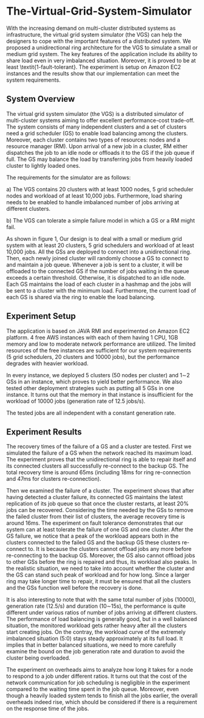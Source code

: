 # The-Virtual-Grid-System-Simulator
With the increasing demand on multi-cluster distributed systems as infrastructure, the virtual grid system simulator (the VGS) can help the designers to cope with the important features of a distributed system. We proposed a unidirectional ring architecture for the VGS to simulate a small or medium grid system. The key features of the application include its ability to share load even in very imbalanced situation. Moreover, it is proved to be at least \textit{1-fault-tolerant}. The experiment is setup on Amazon EC2 instances and the results show that our implementation can meet the system requirements.
## System Overview 
The virtual grid system simulator (the VGS) is a distributed simulator of multi-cluster systems aiming to offer excellent performance-cost trade-off. The system consists of many independent clusters and a set of clusters need a grid scheduler (GS) to enable load balancing among the clusters. Moreover, each cluster contains two types of resources: nodes and a resource manager (RM). Upon arrival of a new job in a cluster, RM either dispatches the job to an idle node or offloads it to the GS if the job queue if full. The GS may balance the load by transferring jobs from heavily loaded cluster to lightly loaded ones. 

The requirements for the simulator are as follows:

a) The VGS contains 20 clusters with at least 1000 nodes, 5 grid scheduler nodes and workload of at least 10,000 jobs. Furthermore, load sharing needs to be enabled to handle imbalanced number of jobs arriving at different clusters.

b) The VGS can tolerate a simple failure model in which a GS or a RM might fail.

As shown in figure 1, Our design is to deal with a small or medium grid system with at least 20 clusters, 5 grid schedulers and workload of at least 10,000 jobs. 
All the GSs are deployed to connect into a unidirectional ring. Then, each newly joined cluster will randomly choose a GS to connect to and maintain a job queue. Whenever a job is sent to a cluster, it will be offloaded to the connected GS if the number of jobs waiting in the queue exceeds a certain threshold. Otherwise, it is dispatched to an idle node. Each GS maintains the load of each cluster in a hashmap and the jobs will be sent to a cluster with the minimum load. Furthermore, the current load of each GS is shared via the ring to enable the load balancing. 

## Experiment Setup
The application is based on JAVA RMI and experimented on Amazon EC2 platform. 4 free AWS instances with each of them having 1 CPU, 1GB memory and low to moderate network performance are utilized. The limited resources of the free instances are sufficient for our system requirements (5 grid schedulers, 20 clusters and 10000 jobs), but the performance degrades with heavier workload.

In every instance, we deployed 5 clusters (50 nodes per cluster) and 1$\sim$2 GSs in an instance, which proves to yield better performance. We also tested other deployment strategies such as putting all 5 GSs in one instance. It turns out that the memory in that instance is insufficient for the workload of 10000 jobs (generation rate of 12.5 jobs/s).

The tested jobs are all independent with a constant generation rate. 

## Experiment Results
The recovery times of the failure of a GS and a cluster are tested. First we simulated the failure of a GS when the network reached its maximum load. The experiment proves that the unidirectional ring is able to repair itself and its connected clusters all successfully re-connect to the backup GS. The total recovery time is around 65ms (including 18ms for ring re-connection and 47ms for clusters re-connection).

Then we examined the failure of a cluster. The experiment shows that after having detected a cluster failure, its connected GS maintains the latest replication of its job queue so that once the cluster restarts, at least 20\% jobs can be recovered. Considering the time needed by the GSs to remove the failed cluster from their list of clusters, the average recovery time is around 16ms. 
The experiment on fault tolerance demonstrates that our system can at least tolerate the failure of one GS and one cluster. After the GS failure, we notice that a peak of the workload appears both in the clusters connected to the failed GS and the backup GS these clusters re-connect to. It is because the clusters cannot offload jobs any more before re-connecting to the backup GS. Moreover, the GS also cannot offload jobs to other GSs before the ring is repaired and thus, its workload also peaks. In the realistic situation, we need to take into account whether the cluster and the GS can stand such peak of workload and for how long. Since a larger ring may take longer time to repair, it must be ensured that all the clusters and the GSs function well before the recovery is done.

It is also interesting to note that with the same total number of jobs (10000), generation rate (12.5/s) and duration (10$\sim$15s), the performance is quite different under various ratios of number of jobs arriving at different clusters. The performance of load balancing is generally good, but in a well balanced situation, the monitored workload gets rather heavy after all the clusters start creating jobs. On the contray, the workload curve of the extremely imbalanced situation (5:0) stays steady approximately at its full load. It implies that in better balanced situations, we need to more carefully examine the bound on the job generation rate and duration to avoid the cluster being overloaded.

The experiment on overheads aims to analyze how long it takes for a node to respond to a job under different ratios. It turns out that the cost of the network communication for job scheduling is negligible in the experiment compared to the waiting time spent in the job queue. Moreover, even though a heavily loaded system tends to finish all the jobs earlier, the overall overheads indeed rise, which should be considered if there is a requirement on the response time of the jobs. 
